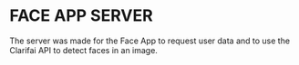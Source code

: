 # FACE APP SERVER

The server was made for the Face App to request user data and to use the Clarifai API to detect faces in an image.

